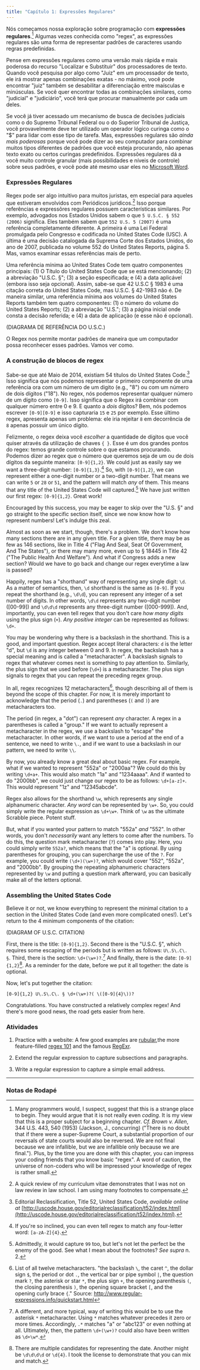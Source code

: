 ```yaml
---
title: "Capítulo 1: Expressões Regulares"
---
```


Nós começamos nossa exploração sobre programação com **expressões regulares**.[^1] Algumas vezes conhecida como "regex", as expressões regulares são uma forma de representar padrões de caracteres usando regras predefinidas. 

Pense em expressões regulares como uma versão mais rápida e mais poderosa do recurso "Localizar e Substituir" dos processadores de texto. Quando você pesquisa por algo como "Juiz" em um processador de texto, ele irá mostrar apenas combinações exatas - no máximo, você pode encontrar "juiz" também se desabilitar a diferenciação entre maísculas e minúsculas. Se você quer encontrar todas as combinações similares, como "judicial" e "judiciário", você terá que procurar manualmente por cada um deles. 

Se você já tiver acessado um mecanismo de busca de decisões judiciais como o do Supremo Tribunal Federal ou o do Superior Tribunal de Justiça, você provavelmente deve ter utilizado um operador lógico curinga como o "$" para lidar com esse tipo de tarefa. Mas, expressões regulares são *ainda mais poderosas* porque você pode dizer ao seu computador para combinar muitos tipos diferentes de padrões que você esteja procurando, não apenas texto exato ou certos curingas predefinidos. Expressões regulares dá a você muito controle granular (mais possibilidades e níveis de controle) sobre seus padrões, e você pode até mesmo usar eles no [Microsoft Word](http://office.microsoft.com/en-us/word-help/find-and-replace-text-by-using-regular-expressions-advanced-HA102350661.aspx).

### Expressões Regulares

Regex pode ser algo intuitivo para muitos juristas, em especial para aqueles que estiveram envolvidos com Periódicos jurídicos.[^2] Isso porque referências e expressõres regulares possuem características similares. Por exemplo, advogados nos Estados Unidos sabem o que `5 U.S.C. § 552 (2006)` significa. Eles também sabem que `552 U.S. 5 (2007)` é uma referência completamente diferente. A primeira é uma Lei Federal promulgada pelo Congresso e codificada no United States Code (USC). A última é uma decisão catalogada da Suprema Corte dos Estados Unidos, do ano de 2007, publicada no volume 552 do United States Reports, página 5. Mas, vamos examinar essas referências mais de perto.

Uma referência mínima ao United States Code tem quatro componentes principais: (1) O Título do United States Code que se está mencionando; (2) a abreviação "U.S.C. §"; (3) a seção especificada; e (4) a data aplicável (embora isso seja opcional). Assim, sabe-se que 42 U.S.C § 1983 é uma citação correta do United States Code, mas U.S.C. § 42-1983 não é. De maneira similar, uma referência mínima aos volumes do United States Reports também tem quatro componentes: (1) o número do volume do United States Reports; (2) a abreviação "U.S."; (3) a página inicial onde consta a decisão referida; e (4) a data de aplicação (e esse não é opcional).

(DIAGRAMA DE REFERÊNCIA DO U.S.C.)

O Regex nos permite montar padrões de maneira que um computador possa reconhecer esses padrões. Vamos ver como.

### A construção de blocos de regex

Sabe-se que até Maio de 2014, existiam 54 títulos do United States Code.[^3] Isso significa que nós podemos representar o primeiro componente de uma referência ora com um número de um digito (e.g., "8") ou com um número de dois dígitos ("18"). No regex, nós podemos representar qualquer número de um dígito como `[0-9]`. Isso significa que o Regex irá combinar com qualquer número entre 0 e 9. E quanto a *dois* dígitos? Bem, nós podemos escrever `[0-9][0-9]` e isso capturaria `15` e `25` por exemplo. Esse último regex, apresenta apenas um problema: ele iria rejeitar `8` em decorrência de `8` apenas possuir um único dígito.

Felizmente, o regex deixa você *escolher* a quantidade de dígitos que você quiser através da utilização de chaves `{ }`. Esse é um dos grandes pontos do regex: temos grande controle sobre o que estamos procurando. Podemos dizer ao regex que o número que queremos seja de um ou de dois dígitos da seguinte maneira: `[0-9]{1,2}`. We could just as easily say we want a three-digit number: `[0-9]{1,3}`.[^4] So, with `[0-9]{1,2}`, we can represent either a one-digit number or a two-digit number. That means we can write `5` or `28` or `51`, and the pattern will match *any* of them. This means that any title of the United States Code will captured.[^5] We have just written our first regex: `[0-9]{1,2}`. Great work!

Encouraged by this success, you may be eager to skip over the "U.S. §" and go straight to the specific section itself, since we now know how to represent numbers! Let's indulge this zeal.

Almost as soon as we start, though, there's a problem. We don't know how many sections there are in any given title. For a given title, there may be as few as 146 sections, like in Title 4 ("Flag And Seal, Seat Of Government, And The States"), or there may many more, even up to § 18445 in Title 42 ("The Public Health And Welfare"). And what if Congress adds a new section? Would we have to go back and change our regex everytime a law is passed?

Happily, regex has a "shorthand" way of representing any single digit: `\d`. As a matter of semantics, then, `\d` shorthand is the same as `[0-9]`. If you repeat the shorthand (e.g., `\d\d`), you can represent any integer of a set number of digits. In other words, `\d\d` represents any two-digit number ([00-99]) and `\d\d\d` represents any three-digit number ([000-999]). And, importantly, you can even tell regex that you don't care *how many digits* using the plus sign (`+`). *Any positive integer* can be represented as follows: `\d+`.

You may be wondering why there is a backslash in the shorthand. This is a good, and important question. Regex accept literal characters: `d` is the letter "d", but `\d` is any integer between 0 and 9. In regex, the backslash has a special meaning and is called a "metacharacter". A backslash signals to regex that whatever comes next is something to pay attention to. Similarly, the plus sign that we used before (`\d+`) is a metacharacter. The plus sign signals to regex that you can repeat the preceding regex group.

In all, regex recognizes 12 metacharacters[^6], though describing all of them is beyond the scope of this chapter. For now, it is merely important to acknowledge that the period (`.`) and parentheses (`(` and `)`) are metacharacters too.

The period (in regex, a "dot") can represent *any* character. A regex in a parentheses is called a "group." If we want to actually represent a metacharacter in the regex, we use a backslash to "escape" the metacharacter. In other words, if we want to use a period at the end of a sentence, we need to write `\.`, and if we want to use a backslash in our pattern, we need to write `\\`.

By now, you already know a great deal about basic regex. For example, what if we wanted to represent "552a" or "2000aa"? We could do this by writing `\d+a+`. This would also match "1a" and "1234aaaa". And if wanted to do "2000bb", we could just change our regex to be as follows: `\d+[a-z]+`. This would represent "1z" and "12345abcde".

Regex also allows for the shorthand `\w`, which represents any single alphanumeric character. *Any word* can be represented by `\w+`. So, you could simply write the regular expression as `\d+\w+`. Think of `\w` as the ultimate Scrabble piece. Potent stuff.

But, what if you wanted your pattern to match "552a" *and* "552". In other words, you don't *necessarily* want any letters to come after the numbers. To do this, the question mark metacharacter (`?`) comes into play. Here, you could simply write `552a?`, which means that the "a" is optional. By using parentheses for grouping, you can supercharge the use of the `?`. For example, you could write `(\d+)(\w+)?`, which would cover "552", "552a", and "2000bb". By grouping the repeating alphanumeric characters represented by `\w` and putting a question mark afterward, you can basically make all of the letters optional.

### Assembling the United States Code

Believe it or not, we know everything to represent the minimal citation to a section in the United States Code (and even more complicated ones!). Let's return to the 4 minimum components of the citation:

(DIAGRAM OF U.S.C. CITATION)

First, there is the title: `[0-9]{1,2}`. Second there is the "U.S.C. §", which requires some escaping of the periods but is written as follows: `U\.S\.C\. §`. Third, there is the section: `\d+(\w+)?`.[^7] And finally, there is the date: `[0-9]{1,2}`[^8]. As a reminder for the date, before we put it all together: the date is optional.

Now, let's put together the citation:

`[0-9]{1,2} U\.S\.C\. § \d+(\w+)?( \([0-9]{4}\))?`

Congratulations. You have constructed a relatively complex regex! And there's more good news, the road gets easier from here.

### Atividades

1. Practice with a website: A few good examples are [rubular](http://www.rubular.com/),the more feature-filled [regex 101](http://regex101.com/) and the famous [RegExr](http://www.regexr.com/).

2. Extend the regular expression to capture subsections and paragraphs.

3. Write a regular expression to capture a simple email address.

***

### Notas de Rodapé

[^1]: Many programmers would, I suspect, suggest that this is a strange place to begin. They would argue that it is not really even *coding*. It is my view that this is a proper subject for a beginning chapter. *Cf.* *Brown v. Allen*, 344 U.S. 443, 540 (1953) (Jackson, J., concurring) ("There is no doubt that if there were a super-Supreme Court, a substantial proportion of our reversals of state courts would also be reversed. We are not final because we are infallible, but we are infallible only because we are final."). Plus, by the time you are done with this chapter, you can impress your coding friends that you know basic "regex". A word of caution, the universe of non-coders who will be impressed your knowledge of regex is rather small.

[^2]: A quick review of my curriculum vitae demonstrates that I was not on law review in law school. I am using many footnotes to compensate.

[^3]: Editorial Reclassification, Title 52, United States Code, *available online at* [http://uscode.house.gov/editorialreclassification/t52/index.html](http://uscode.house.gov/editorialreclassification/t52/index.html).

[^4]: If you're so inclined, you can even tell regex to match any four-letter word: `[a-zA-Z]{4}`.

[^5]: Admittedly, it would capture `99` too, but let's not let the perfect be the enemy of the good. See what I mean about the footnotes? *See supra* n. 2.

[^6]: List of all twelve metacharacters. "the backslash `\`, the caret `^`, the dollar sign `$`, the period or dot `.`, the vertical bar or pipe symbol `|`, the question mark `?`, the asterisk or star `*`, the plus sign `+`, the opening parenthesis `(`, the closing parenthesis `)`, the opening square bracket `[`, and the opening curly brace `{`." Source: http://www.regular-expressions.info/quickstart.html

[^7]: A different, and more typical, way of writing this would be to use the asterisk `*` metacharacter. Using `*` matches whatever precedes it zero or more times. Accordingly, `.*` matches "a" or "abc123" or even nothing at all. Ultimately, then, the pattern `\d+(\w+)?` could also have been written as `\d+\w*`.

[^8]: There are multiple candidates for representing the date. Another might be `\d\d\d\d` or `\d{4}`. I took the license to demonstrate that you can mix and match.
